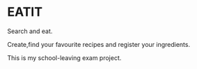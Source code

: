 # EATIT

Search and eat. 

Create,find your favourite recipes and register your ingredients.

This is my school-leaving exam project.
